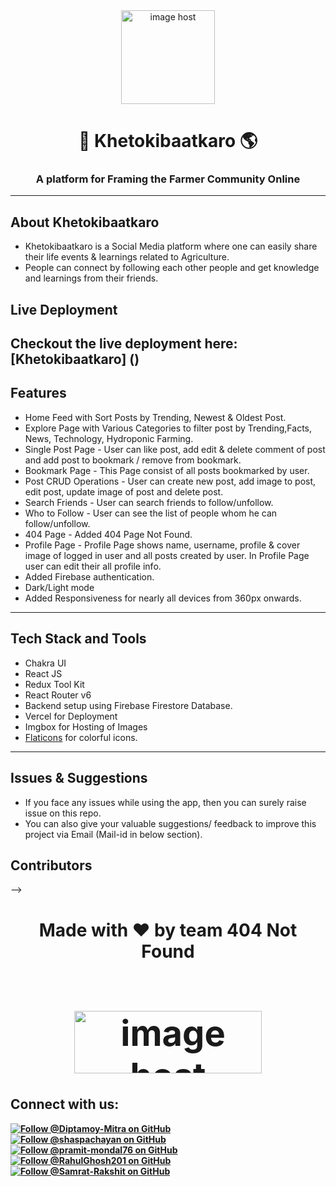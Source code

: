 <div align="center">
 <a href="https://imgbox.com/F88jY6rc" target="_blank"><img src="https://thumbs2.imgbox.com/21/ff/F88jY6rc_t.png" alt="image host" width="150" height="150"/></a>
 
# 🌱 Khetokibaatkaro 🌎


### A platform for Framing the Farmer Community Online

 </div>

---

## About Khetokibaatkaro

- Khetokibaatkaro is a Social Media platform where one can easily share their life events & learnings related to Agriculture.
- People can connect by following each other people and get knowledge and learnings from their friends.

## Live Deployment

Checkout the live deployment here: [Khetokibaatkaro] ()
---

## Features

- Home Feed with Sort Posts by Trending, Newest & Oldest Post.
- Explore Page with Various Categories to filter post by Trending,Facts, News, Technology, Hydroponic Farming.
- Single Post Page - User can like post, add edit & delete comment of post and add post to bookmark / remove from bookmark.
- Bookmark Page - This Page consist of all posts bookmarked by user.
- Post CRUD Operations - User can create new post, add image to post, edit post, update image of post and delete post.
- Search Friends - User can search friends to follow/unfollow.
- Who to Follow - User can see the list of people whom he can follow/unfollow.
- 404 Page - Added 404 Page Not Found.
- Profile Page - Profile Page shows name, username, profile & cover image of logged in user and all posts created by user. In Profile Page user can edit their all profile info.
- Added Firebase authentication.
- Dark/Light mode
- Added Responsiveness for nearly all devices from 360px onwards.



---

## Tech Stack and Tools

- Chakra UI
- React JS
- Redux Tool Kit
- React Router v6
- Backend setup using Firebase Firestore Database.
- Vercel for Deployment
- Imgbox for Hosting of Images
- [Flaticons](https://www.flaticon.com/) for colorful icons.


---

## Issues & Suggestions

- If you face any issues while using the app, then you can surely raise issue on this repo.
- You can also give your valuable suggestions/ feedback to improve this project via Email (Mail-id in below section).
## Contributors
<!--<div>
<h1 align="center">
 <b>Made with ❤️ by team 404 Not Found
<!-- [<img src="contributor1.jpg" width="50" height="50" alt="Contributor 1">](https://github.com/Contributor1)
  -->

<!--   <img src="https://thumbs2.imgbox.com/e3/72/yuv9J5TJ_t.png" alt="image host"/> -->

  


</div>-->
<br>
<div>
<h1 align="center">
 <b>Made with ❤️ by team 404 Not Found
<h1>
<!-- <a href="https://github.com/Diptamoy-Mitra/Khetokibaatkaro/contributors">
  <img src="https://contrib.rocks/image?repo=https://imgbox.com/aRpd69DG&&max=817" />
</a> -->
 <a href="https://imgbox.com/aRpd69DG" target="_blank"><img src="https://thumbs2.imgbox.com/5a/10/aRpd69DG_t.png" alt="image host" height="100" width="300"/></a>
</div>


## Connect with us:
<!-- <p align="left">
<a href = "mailto: kedar.kulkarni12@gmail.com" target="blank"><img src="https://img.shields.io/badge/Gmail-D14836?style=for-the-badge&logo=gmail&logoColor=white" alt="gmail" /></a>

</p> -->
<p>
<a href="https://github.com/Diptamoy-Mitra">
  <img src="https://img.shields.io/github/followers/Diptamoy-Mitra?label=Follow%20%40Diptamoy-Mitra&style=social" alt="Follow @Diptamoy-Mitra on GitHub">
</a>
<a href="https://github.com/shaspachayan">
  <img src="https://img.shields.io/github/followers/shaspachayan?label=Follow%20%40shaspachayan&style=social" alt="Follow @shaspachayan on GitHub">
</a>
 <a href="https://github.com/pramit-mondal76">
  <img src="https://img.shields.io/github/followers/pramit-mondal76?label=Follow%20%40pramit-mondal76&style=social" alt="Follow @pramit-mondal76 on GitHub">
</a>
<a href="https://github.com/RahulGhosh201">
  <img src="https://img.shields.io/github/followers/RahulGhosh201?label=Follow%20%40RahulGhosh201e&style=social" alt="Follow @RahulGhosh201 on GitHub">
</a>

<a href="https://github.com/Samrat-Rakshit">
  <img src="https://img.shields.io/github/followers/Samrat-Rakshit?label=Follow%20%40Samrat-Rakshit&style=social" alt="Follow @Samrat-Rakshit on GitHub">
</a>
</p>

